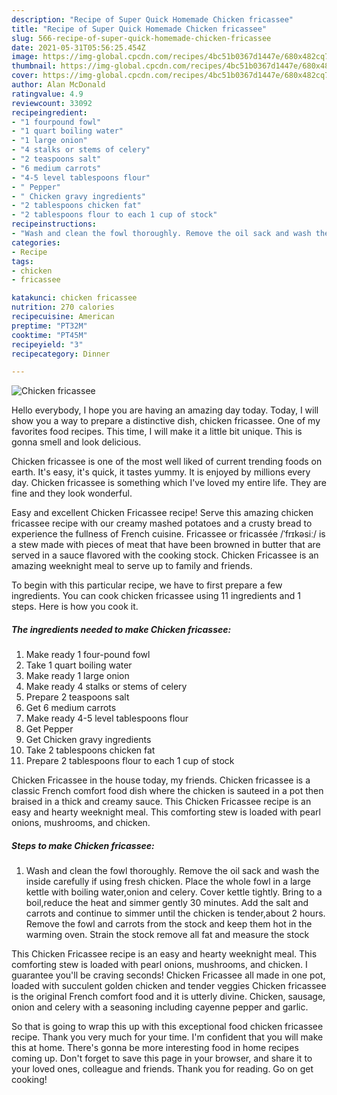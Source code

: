 ```yaml
---
description: "Recipe of Super Quick Homemade Chicken fricassee"
title: "Recipe of Super Quick Homemade Chicken fricassee"
slug: 566-recipe-of-super-quick-homemade-chicken-fricassee
date: 2021-05-31T05:56:25.454Z
image: https://img-global.cpcdn.com/recipes/4bc51b0367d1447e/680x482cq70/chicken-fricassee-recipe-main-photo.jpg
thumbnail: https://img-global.cpcdn.com/recipes/4bc51b0367d1447e/680x482cq70/chicken-fricassee-recipe-main-photo.jpg
cover: https://img-global.cpcdn.com/recipes/4bc51b0367d1447e/680x482cq70/chicken-fricassee-recipe-main-photo.jpg
author: Alan McDonald
ratingvalue: 4.9
reviewcount: 33092
recipeingredient:
- "1 fourpound fowl"
- "1 quart boiling water"
- "1 large onion"
- "4 stalks or stems of celery"
- "2 teaspoons salt"
- "6 medium carrots"
- "4-5 level tablespoons flour"
- " Pepper"
- " Chicken gravy ingredients"
- "2 tablespoons chicken fat"
- "2 tablespoons flour to each 1 cup of stock"
recipeinstructions:
- "Wash and clean the fowl thoroughly. Remove the oil sack and wash the inside carefully if using fresh chicken. Place the whole fowl in a large kettle with boiling water,onion and celery. Cover kettle tightly. Bring to a boil,reduce the heat and simmer gently 30 minutes. Add the salt and carrots and continue to simmer until the chicken is tender,about 2 hours. Remove the fowl and carrots from the stock and keep them hot in the warming oven. Strain the stock remove all fat and measure the stock"
categories:
- Recipe
tags:
- chicken
- fricassee

katakunci: chicken fricassee 
nutrition: 270 calories
recipecuisine: American
preptime: "PT32M"
cooktime: "PT45M"
recipeyield: "3"
recipecategory: Dinner

---
```



![Chicken fricassee](https://img-global.cpcdn.com/recipes/4bc51b0367d1447e/680x482cq70/chicken-fricassee-recipe-main-photo.jpg)

Hello everybody, I hope you are having an amazing day today. Today, I will show you a way to prepare a distinctive dish, chicken fricassee. One of my favorites food recipes. This time, I will make it a little bit unique. This is gonna smell and look delicious.

Chicken fricassee is one of the most well liked of current trending foods on earth. It's easy, it's quick, it tastes yummy. It is enjoyed by millions every day. Chicken fricassee is something which I've loved my entire life. They are fine and they look wonderful.

Easy and excellent Chicken Fricassee recipe! Serve this amazing chicken fricassee recipe with our creamy mashed potatoes and a crusty bread to experience the fullness of French cuisine. Fricassee or fricassée /ˈfrɪkəsiː/ is a stew made with pieces of meat that have been browned in butter that are served in a sauce flavored with the cooking stock. Chicken Fricassee is an amazing weeknight meal to serve up to family and friends.


To begin with this particular recipe, we have to first prepare a few ingredients. You can cook chicken fricassee using 11 ingredients and 1 steps. Here is how you cook it.

<!--inarticleads1-->

##### The ingredients needed to make Chicken fricassee:

1. Make ready 1 four-pound fowl
1. Take 1 quart boiling water
1. Make ready 1 large onion
1. Make ready 4 stalks or stems of celery
1. Prepare 2 teaspoons salt
1. Get 6 medium carrots
1. Make ready 4-5 level tablespoons flour
1. Get  Pepper
1. Get  Chicken gravy ingredients
1. Take 2 tablespoons chicken fat
1. Prepare 2 tablespoons flour to each 1 cup of stock


Chicken Fricassee in the house today, my friends. Chicken fricassee is a classic French comfort food dish where the chicken is sauteed in a pot then braised in a thick and creamy sauce. This Chicken Fricassee recipe is an easy and hearty weeknight meal. This comforting stew is loaded with pearl onions, mushrooms, and chicken. 

<!--inarticleads2-->

##### Steps to make Chicken fricassee:

1. Wash and clean the fowl thoroughly. Remove the oil sack and wash the inside carefully if using fresh chicken. Place the whole fowl in a large kettle with boiling water,onion and celery. Cover kettle tightly. Bring to a boil,reduce the heat and simmer gently 30 minutes. Add the salt and carrots and continue to simmer until the chicken is tender,about 2 hours. Remove the fowl and carrots from the stock and keep them hot in the warming oven. Strain the stock remove all fat and measure the stock


This Chicken Fricassee recipe is an easy and hearty weeknight meal. This comforting stew is loaded with pearl onions, mushrooms, and chicken. I guarantee you&#39;ll be craving seconds! Chicken Fricassee all made in one pot, loaded with succulent golden chicken and tender veggies Chicken fricassee is the original French comfort food and it is utterly divine. Chicken, sausage, onion and celery with a seasoning including cayenne pepper and garlic. 

So that is going to wrap this up with this exceptional food chicken fricassee recipe. Thank you very much for your time. I'm confident that you will make this at home. There's gonna be more interesting food in home recipes coming up. Don't forget to save this page in your browser, and share it to your loved ones, colleague and friends. Thank you for reading. Go on get cooking!
